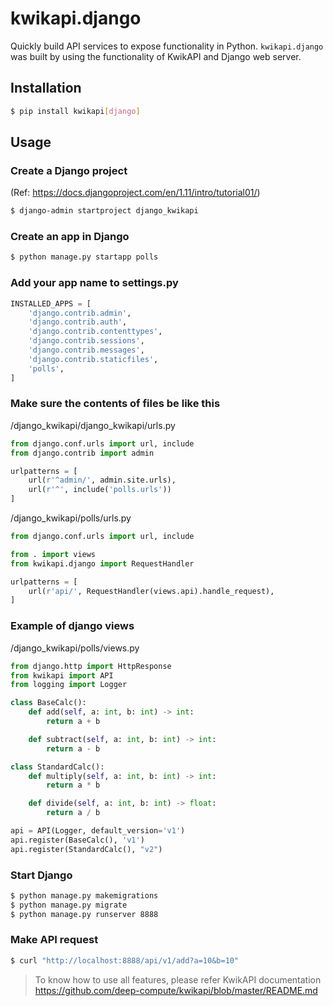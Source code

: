 # kwikapi.django

Quickly build API services to expose functionality in Python. `kwikapi.django` was built by using the functionality of KwikAPI and Django web server.

## Installation

```bash
$ pip install kwikapi[django]
```

## Usage

### Create a Django project

(Ref: https://docs.djangoproject.com/en/1.11/intro/tutorial01/)

```bash
$ django-admin startproject django_kwikapi
```

### Create an app in Django

```bash
$ python manage.py startapp polls
```

### Add your app name to settings.py

```python
INSTALLED_APPS = [
    'django.contrib.admin',
    'django.contrib.auth',
    'django.contrib.contenttypes',
    'django.contrib.sessions',
    'django.contrib.messages',
    'django.contrib.staticfiles',
    'polls',
]
```
### Make sure the contents of files be like this

/django_kwikapi/django_kwikapi/urls.py

```python
from django.conf.urls import url, include
from django.contrib import admin

urlpatterns = [
    url(r'^admin/', admin.site.urls),
    url(r'^', include('polls.urls'))
]
```

/django_kwikapi/polls/urls.py

```python
from django.conf.urls import url, include

from . import views
from kwikapi.django import RequestHandler

urlpatterns = [
    url(r'api/', RequestHandler(views.api).handle_request),
]
```

### Example of django views

/django_kwikapi/polls/views.py

```python
from django.http import HttpResponse
from kwikapi import API
from logging import Logger

class BaseCalc():
    def add(self, a: int, b: int) -> int:
        return a + b

    def subtract(self, a: int, b: int) -> int:
        return a - b

class StandardCalc():
    def multiply(self, a: int, b: int) -> int:
        return a * b

    def divide(self, a: int, b: int) -> float:
        return a / b

api = API(Logger, default_version='v1')
api.register(BaseCalc(), 'v1')
api.register(StandardCalc(), "v2")
```

### Start Django

```bash
$ python manage.py makemigrations
$ python manage.py migrate
$ python manage.py runserver 8888
```

### Make API request

```bash
$ curl "http://localhost:8888/api/v1/add?a=10&b=10"
```

> To know how to use all features, please refer KwikAPI documentation https://github.com/deep-compute/kwikapi/blob/master/README.md
